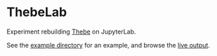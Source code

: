 # ThebeLab

Experiment rebuilding [Thebe](https://github.com/oreillymedia/thebe) on JupyterLab.

See the [example directory](example/) for an example, and browse the
[live output](https://nthiery.github.io/thebelab/example/).
